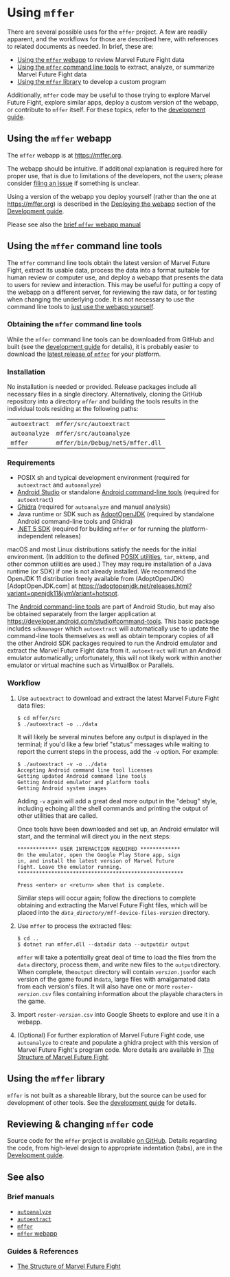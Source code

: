# Using `mffer`

There are several possible uses for the `mffer` project. A few are readily
apparent, and the workflows for those are described here, with references to
related documents as needed. In brief, these are:

-   [Using the `mffer` webapp](#using-the-mffer-webapp) to review Marvel Future Fight data
-   [Using the `mffer` command line tools](#using-the-mffer-command-line-tools)
    to extract, analyze, or summarize Marvel Future Fight
    data
-   [Using the `mffer` library](#using-the-mffer-library) to develop a custom program

Additionally, `mffer` code may be useful to those trying to explore Marvel
Future Fight, explore similar apps, deploy a custom version of the webapp, or
contribute to `mffer` itself. For these topics, refer to the [development
guide](Development.md).

## Using the `mffer` webapp

The `mffer` webapp is at https://mffer.org.

The webapp should be intuitive. If additional explanation is required here for
proper use, that is due to limitations of the developers, not the users; please
consider [filing an issue](https://github.com/therealchjones/mffer/issues) if
something is unclear.

Using a version of the webapp you deploy yourself (rather than the one at
https://mffer.org) is described in the
[Deploying the webapp](Development.md#deploying-the-webapp) section of the
[Development guide](Development.md).

Please see also the [brief `mffer` webapp manual](webapp.md)

## Using the `mffer` command line tools

The `mffer` command line tools obtain the latest version of Marvel Future Fight,
extract its usable data, process the data into a format suitable for human
review or computer use, and deploy a webapp that presents the data to users for
review and interaction. This may be useful for putting a copy of the webapp on a
different server, for reviewing the raw data, or for testing when changing the
underlying code. It is not necessary to use the command line tools to
[just use the webapp yourself](https://mffer.org).

### Obtaining the `mffer` command line tools

While the `mffer` command line tools can be downloaded from GitHub and built (see the
[development guide](Development.md) for details), it is probably easier to
download the [latest release of `mffer`](https://github.com/therealchjones/mffer/releases/latest) for your platform.

### Installation

No installation is needed or provided. Release packages include all necessary
files in a single directory. Alternatively, cloning the GitHub repository into
a directory _`mffer`_ and building the tools results in the individual tools residing at the following
paths:

|               |                                      |
| ------------- | ------------------------------------ |
| `autoextract` | _`mffer`_`/src/autoextract`          |
| `autoanalyze` | _`mffer`_`/src/autoanalyze`          |
| `mffer`       | _`mffer`_`/bin/Debug/net5/mffer.dll` |

### Requirements

-   POSIX sh and typical development environment (required for `autoextract` and
    `autoanalyze`)
-   [Android Studio](https://developer.android.com/studio/) or standalone
    [Android command-line
    tools](https://developer.android.com/studio/#command-tools)
    (required for `autoextract`)
-   [Ghidra](https://github.com/NationalSecurityAgency/ghidra)
    (required for `autoanalyze` and manual analysis)
-   Java runtime or SDK such as [AdoptOpenJDK](https://adoptopenjdk.net)
    (required by standalone Android command-line tools and Ghidra)
-   [.NET 5 SDK](https://dotnet.microsoft.com/download) (required for building
    `mffer` or for running the platform-independent releases)

macOS and most Linux distributions satisfy the needs for the initial
environment. (In addition to the defined
[POSIX utilities](https://pubs.opengroup.org/onlinepubs/9699919799/), `tar`,
`mktemp`, and other common utilities are used.) They may require installation of a Java runtime (or SDK) if
one is not already installed. We
recommend the OpenJDK 11 distribution freely available from
(AdoptOpenJDK)[AdoptOpenJDK.com] at
https://adoptopenjdk.net/releases.html?variant=openjdk11&jvmVariant=hotspot.

The [Android command-line tools](https://developer.android.com/studio/command-line)
are part of Android Studio, but may also be obtained separately from the larger
application at https://developer.android.com/studio#command-tools. This basic
package includes `sdkmanager` which `autoextract` will automatically use to
update the command-line tools themselves as well as obtain temporary copies of
all the other Android SDK packages required to run the Android emulator and
extract the Marvel Future Fight data from it. `autoextract` will run an Android
emulator automatically; unfortunately, this will not likely work within another
emulator or virtual machine such as VirtualBox or Parallels.

### Workflow

1. Use `autoextract` to download and extract the latest Marvel Future Fight data
   files:

    ```shell
    $ cd mffer/src
    $ ./autoextract -o ../data
    ```

    It will likely be several minutes before any output is displayed in the
    terminal; if you'd like a few brief "status" messages while waiting to report
    the current steps in the process, add the `-v` option. For example:

    ```shell
    $ ./autoextract -v -o ../data
    Accepting Android command line tool licenses
    Getting updated Android command line tools
    Getting Android emulator and platform tools
    Getting Android system images
    ```

    Adding `-v` again will add a great deal more output in the "debug" style,
    including echoing all the shell commands and printing the output
    of other utilities that are called.

    Once tools have been downloaded and set up, an Android emulator will start,
    and the terminal will direct you in the next steps:

    ```shell
    ************* USER INTERACTION REQUIRED *************
    On the emulator, open the Google Play Store app, sign
    in, and install the latest version of Marvel Future
    Fight. Leave the emulator running.
    ******************************************************

    Press <enter> or <return> when that is complete.
    ```

    Similar steps will occur again; follow the directions to complete
    obtaining and extracting the Marvel Future Fight files, which will be placed
    into the _`data_directory`_`/mff-device-files-`_`version`_ directory.

2. Use `mffer` to process the extracted files:

    ```shell
    $ cd ..
    $ dotnet run mffer.dll --datadir data --outputdir output
    ```

    `mffer` will take a potentially great deal of time to load the files from
    the `data` directory, process them, and write new files to the
    `output`directory. When complete, the`output` directory will contain
    _`version`_`.json`for each version of the game found in`data`, large files
    with amalgamated data from each version's files. It will also have one or
    more `roster-`_`version`_`.csv` files containing information about the
    playable characters in the game.

3. Import `roster-`_`version`_`.csv` into Google Sheets to explore and use it in
   a webapp.

4. (Optional) For further exploration of Marvel Future Fight code, use
   `autoanalyze` to create and populate a ghidra project with this version of
   Marvel Future Fight's program code. More details are available in
   [The Structure of Marvel Future Fight](mff.md).

## Using the `mffer` library

`mffer` is not built as a shareable library, but the source can be used for
development of other tools. See the [development guide](Development.md) for details.

## Reviewing & changing `mffer` code

Source code for the `mffer` project is available [on
GitHub](https://github.com/therealchjones/mffer). Details regarding the code,
from high-level design to appropriate indentation (tabs), are in the
[Development guide](Development.md).

## See also

### Brief manuals

-   [`autoanalyze`](autoanalyze.md)
-   [`autoextract`](autoextract.md)
-   [`mffer`](mffer.md)
-   [`mffer` webapp](webapp.md)

### Guides & References

-   [The Structure of Marvel Future Fight](mff.md)
